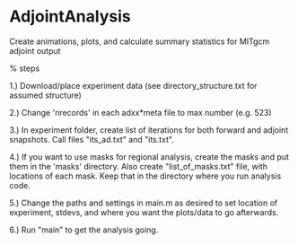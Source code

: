 # AdjointAnalysis
Create animations, plots, and calculate summary statistics for MITgcm adjoint output

% steps

1.) Download/place experiment data (see directory_structure.txt for assumed structure)

2.) Change 'nrecords' in each adxx*meta file to max number (e.g. 523) 
 
3.) In experiment folder, create list of iterations for both 
    forward and adjoint snapshots. Call files "its_ad.txt" and "its.txt".

4.) If you want to use masks for regional analysis, create the masks and put them in the 'masks' 
    directory. Also create "list_of_masks.txt" file, with locations of 
    each mask. Keep that in the directory where you run analysis code.

5.) Change the paths and settings in main.m as desired to set location of 
    experiment, stdevs, and where you want the plots/data to go afterwards.

6.) Run "main" to get the analysis going.
